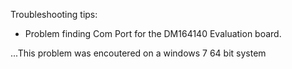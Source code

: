 Troubleshooting tips:

*  Problem finding Com Port for the DM164140 Evaluation board.

...This problem was encoutered on a windows 7 64 bit system
